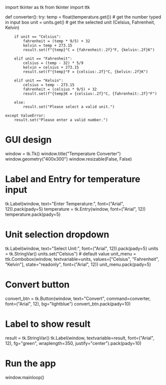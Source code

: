 import tkinter as tk
from tkinter import ttk

def converter():
    try:
        temp = float(temperature.get())  # get the number typed in input box
        unit = units.get()  # get the selected unit (Celsius, Fahrenheit, Kelvin)

        if unit == "Celsius":
            fahrenheit = (temp * 9/5) + 32
            kelvin = temp + 273.15
            result.set(f"{temp}°C = {fahrenheit:.2f}°F, {kelvin:.2f}K")

        elif unit == "Fahrenheit":
            celsius = (temp - 32) * 5/9
            kelvin = celsius + 273.15
            result.set(f"{temp}°F = {celsius:.2f}°C, {kelvin:.2f}K")

        elif unit == "Kelvin":
            celsius = temp - 273.15
            fahrenheit = (celsius * 9/5) + 32
            result.set(f"{temp}K = {celsius:.2f}°C, {fahrenheit:.2f}°F")

        else:
            result.set("Please select a valid unit.")

    except ValueError:
        result.set("Please enter a valid number.")

# GUI design
window = tk.Tk()
window.title("Temperature Converter")
window.geometry("400x300")
window.resizable(False, False)

# Label and Entry for temperature input
tk.Label(window, text="Enter Temperature:", font=("Arial", 12)).pack(pady=5)
temperature = tk.Entry(window, font=("Arial", 12))
temperature.pack(pady=5)

# Unit selection dropdown
tk.Label(window, text="Select Unit:", font=("Arial", 12)).pack(pady=5)
units = tk.StringVar()
units.set("Celsius")  # default value
unit_menu = ttk.Combobox(window, textvariable=units,
                         values=["Celsius", "Fahrenheit", "Kelvin"],
                         state="readonly", font=("Arial", 12))
unit_menu.pack(pady=5)

# Convert button
convert_btn = tk.Button(window, text="Convert", command=converter,
                        font=("Arial", 12), bg="lightblue")
convert_btn.pack(pady=10)

# Label to show result
result = tk.StringVar()
tk.Label(window, textvariable=result, font=("Arial", 12), fg="green",
         wraplength=350, justify="center").pack(pady=10)

# Run the app
window.mainloop()

